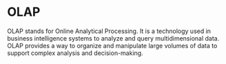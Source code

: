 # OLAP
OLAP stands for Online Analytical Processing. It is a technology used in business intelligence systems to analyze and query multidimensional data. OLAP provides a way to organize and manipulate large volumes of data to support complex analysis and decision-making.

<!--stackedit_data:
eyJoaXN0b3J5IjpbLTEzMDE4MjUwNTcsLTIwODg3NDY2MTJdfQ
==
-->